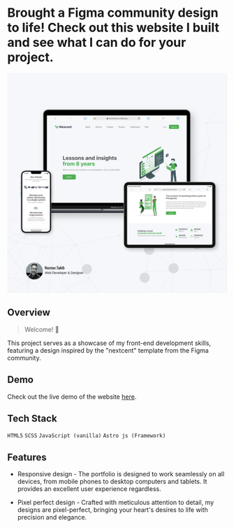 # Brought a Figma community design to life! Check out this website I built and see what I can do for your project.

![Website showcase](./Nxtcent.png)

## Overview

> Welcome! 🧐

This project serves as a showcase of my front-end development skills, featuring a design inspired by the "nextcent" template from the Figma community.

## Demo

Check out the live demo of the website [here](https://nxtcentnazmus.netlify.app).

## Tech Stack

`HTML5`
`SCSS`
`JavaScript (vanilla)`
`Astro js (Framework)`

## Features

- Responsive design - The portfolio is designed to work seamlessly on all devices, from mobile phones to desktop computers and tablets. It provides an excellent user experience regardless.

- Pixel perfect design - Crafted with meticulous attention to detail, my designs are pixel-perfect, bringing your heart's desires to life with precision and elegance.
